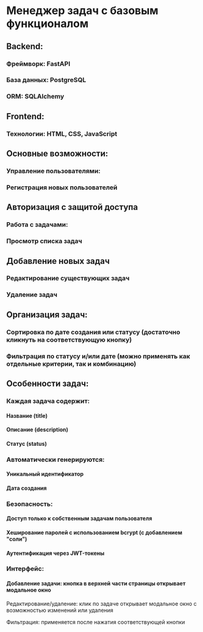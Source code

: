# Менеджер задач с базовым функционалом
## Backend:
### Фреймворк: FastAPI

### База данных: PostgreSQL

### ORM: SQLAlchemy

## Frontend:
### Технологии: HTML, CSS, JavaScript

## Основные возможности:
### Управление пользователями:
### Регистрация новых пользователей

## Авторизация с защитой доступа

### Работа с задачами:
### Просмотр списка задач

## Добавление новых задач

### Редактирование существующих задач

### Удаление задач

## Организация задач:
### Сортировка по дате создания или статусу (достаточно кликнуть на соответствующую кнопку)

### Фильтрация по статусу и/или дате (можно применять как отдельные критерии, так и комбинацию)

## Особенности задач:
### Каждая задача содержит:

#### Название (title)

#### Описание (description)

#### Статус (status)

### Автоматически генерируются:

#### Уникальный идентификатор

#### Дата создания

### Безопасность:
#### Доступ только к собственным задачам пользователя

#### Хеширование паролей с использованием bcrypt (с добавлением "соли")

#### Аутентификация через JWT-токены

### Интерфейс:
#### Добавление задачи: кнопка в верхней части страницы открывает модальное окно

Редактирование/удаление: клик по задаче открывает модальное окно с возможностью изменений или удаления

Фильтрация: применяется после нажатия соответствующей кнопки
